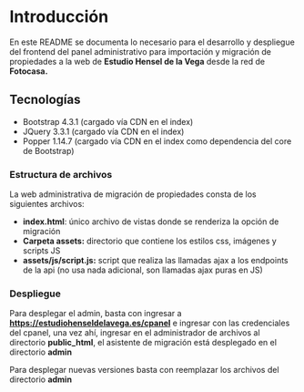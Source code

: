 # Introducción

En este README se documenta lo necesario para el desarrollo y despliegue del frontend del panel administrativo para importación y migración de propiedades a la web de **Estudio Hensel de la Vega** desde la red de **Fotocasa.**

## Tecnologías

+ Bootstrap 4.3.1 (cargado vía CDN en el index)
+ JQuery 3.3.1 (cargado vía CDN en el index)
+ Popper 1.14.7 (cargado vía CDN en el index como dependencia del core de Bootstrap) 

### Estructura de archivos

La web administrativa de migración de propiedades consta de los siguientes archivos:

+ **index.html**: único archivo de vistas donde se renderiza la opción de migración
+ **Carpeta assets:** directorio que contiene los estilos css, imágenes y scripts JS
+ **assets/js/script.js:** script que realiza las llamadas ajax a los endpoints de la api (no usa nada adicional, son llamadas ajax puras en JS)

### Despliegue

Para desplegar el admin, basta con ingresar a **https://estudiohenseldelavega.es/cpanel** e ingresar con las credenciales del cpanel, una vez ahí, ingresar en el administrador de archivos al directorio **public_html**, el asistente de migración está desplegado en el directorio **admin**

Para desplegar nuevas versiones basta con reemplazar los archivos del directorio **admin**